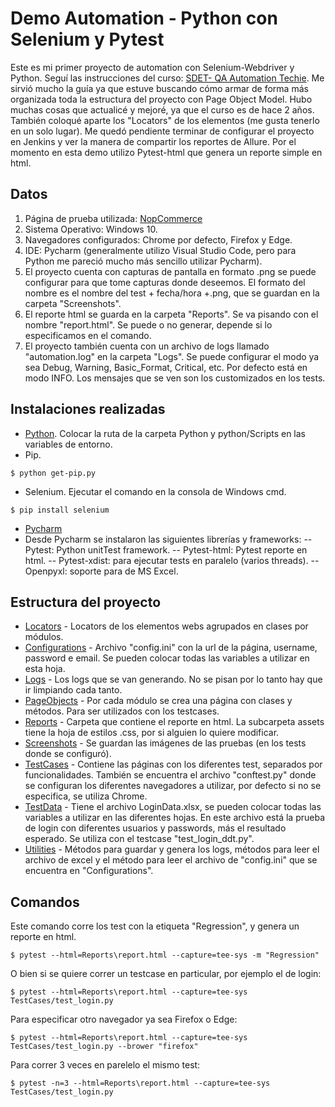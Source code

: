 # Demo Automation - Python con Selenium y Pytest

Este es mi primer proyecto de automation con Selenium-Webdriver y Python. Seguí las instrucciones del curso: [SDET- QA Automation Techie](https://www.youtube.com/watch?v=57pjD89IFXA ). Me sirvió mucho la guía ya que estuve buscando cómo armar de forma más organizada toda la estructura del proyecto con Page Object Model. Hubo muchas cosas que actualicé y mejoré, ya que el curso es de hace 2 años. También coloqué aparte los "Locators" de los elementos (me gusta tenerlo en un solo lugar).
Me quedó pendiente terminar de configurar el proyecto en Jenkins y ver la manera de compartir los reportes de Allure. Por el momento en esta demo utilizo Pytest-html que genera un reporte simple en html.


## Datos

1. Página de prueba utilizada: [NopCommerce](https://admin-demo.nopcommerce.com/login?ReturnUrl=%2Fadmin%2F)
2. Sistema Operativo: Windows 10.
3. Navegadores configurados: Chrome por defecto, Firefox y Edge.
4. IDE: Pycharm (generalmente utilizo Visual Studio Code, pero para Python me pareció mucho más sencillo utilizar Pycharm).
5. El proyecto cuenta con capturas de pantalla en formato .png se puede configurar para que tome capturas donde deseemos. El formato del nombre es el nombre del test + fecha/hora +.png, que se guardan en la carpeta "Screenshots".
6. El reporte html se guarda en la carpeta "Reports". Se va pisando con el nombre "report.html". Se puede o no generar, depende si lo especificamos en el comando.
7. El proyecto también cuenta con un archivo de logs llamado "automation.log" en la carpeta "Logs". Se puede configurar el modo ya sea Debug, Warning, Basic_Format, Critical, etc. Por defecto está en modo INFO. Los mensajes que se ven son los customizados en los tests.

## Instalaciones realizadas

- [Python](https://www.python.org/downloads/). Colocar la ruta de la carpeta Python y python/Scripts en las variables de entorno.
- Pip.
```
$ python get-pip.py
```
- Selenium. Ejecutar el comando en la consola de Windows cmd.
```
$ pip install selenium
```
- [Pycharm](https://www.jetbrains.com/es-es/pycharm/download/#section=windows)
- Desde Pycharm se instalaron las siguientes librerías y frameworks: 
-- Pytest: Python unitTest framework.
-- Pytest-html: Pytest reporte en html.
-- Pytest-xdist: para ejecutar tests en paralelo (varios threads).
-- Openpyxl: soporte para de MS Excel.

## Estructura del proyecto

- [Locators](Locators) - Locators de los elementos webs agrupados en clases por módulos.
- [Configurations](Configurations) - Archivo "config.ini" con la url de la página, username, password e email. Se pueden colocar todas las variables a utilizar en esta hoja.
- [Logs](Logs) - Los logs que se van generando. No se pisan por lo tanto hay que ir limpiando cada tanto.
- [PageObjects](PageObjects) - Por cada módulo se crea una página con clases y métodos. Para ser utilizados con los testcases.
- [Reports](Reports) - Carpeta que contiene el reporte en html. La subcarpeta assets tiene la hoja de estilos .css, por si alguien lo quiere modificar.
- [Screenshots](Screenshots) - Se guardan las imágenes de las pruebas (en los tests donde se configuró).
- [TestCases](TestCases) - Contiene las páginas con los diferentes test, separados por funcionalidades. También se encuentra el archivo "conftest.py" donde se configuran los diferentes navegadores a utilizar, por defecto si no se especifica, se utiliza Chrome.
- [TestData](TestData) - Tiene el archivo LoginData.xlsx, se pueden colocar todas las variables a utilizar en las diferentes hojas. En este archivo está la prueba de login con diferentes usuarios y passwords, más el resultado esperado. Se utiliza con el testcase "test_login_ddt.py".
- [Utilities](Utilities) - Métodos para guardar y genera los logs, métodos para leer el archivo de excel y el método para leer el archivo de "config.ini" que se encuentra en "Configurations".

## Comandos
Este comando corre los test con la etiqueta "Regression", y genera un reporte en html.
```
$ pytest --html=Reports\report.html --capture=tee-sys -m "Regression"
```
O bien si se quiere correr un testcase en particular, por ejemplo el de login:
```
$ pytest --html=Reports\report.html --capture=tee-sys TestCases/test_login.py
```
Para especificar otro navegador ya sea Firefox o Edge:
```
$ pytest --html=Reports\report.html --capture=tee-sys TestCases/test_login.py --brower "firefox"
```
Para correr 3 veces en parelelo el mismo test:
```
$ pytest -n=3 --html=Reports\report.html --capture=tee-sys TestCases/test_login.py
```

